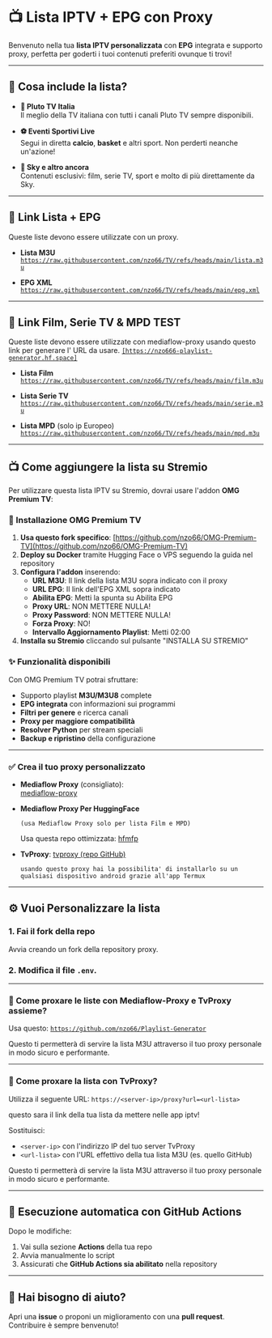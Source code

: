 # 📺 Lista IPTV + EPG con Proxy

Benvenuto nella tua **lista IPTV personalizzata** con **EPG** integrata e supporto proxy, perfetta per goderti i tuoi contenuti preferiti ovunque ti trovi!

---

## 🌟 Cosa include la lista?

- **🎥 Pluto TV Italia**  
  Il meglio della TV italiana con tutti i canali Pluto TV sempre disponibili.

- **⚽ Eventi Sportivi Live**  
  Segui in diretta **calcio**, **basket** e altri sport. Non perderti neanche un'azione!

- **📡 Sky e altro ancora**  
  Contenuti esclusivi: film, serie TV, sport e molto di più direttamente da Sky.

---

## 🔗 Link Lista + EPG

Queste liste devono essere utilizzate con un proxy.

- **Lista M3U**  
  [`https://raw.githubusercontent.com/nzo66/TV/refs/heads/main/lista.m3u`](https://raw.githubusercontent.com/nzo66/TV/refs/heads/main/lista.m3u)

- **EPG XML**  
  [`https://raw.githubusercontent.com/nzo66/TV/refs/heads/main/epg.xml`](https://raw.githubusercontent.com/nzo66/TV/refs/heads/main/epg.xml)

---

## 🔗 Link Film, Serie TV & MPD TEST

Queste liste devono essere utilizzate con mediaflow-proxy usando questo link per generare l' URL da usare.
[`[https://nzo666-playlist-generator.hf.space]`](https://nzo666-playlist-generator.hf.space)

- **Lista Film**  
  [`https://raw.githubusercontent.com/nzo66/TV/refs/heads/main/film.m3u`](https://raw.githubusercontent.com/nzo66/TV/refs/heads/main/film.m3u)

- **Lista Serie TV**  
  [`https://raw.githubusercontent.com/nzo66/TV/refs/heads/main/serie.m3u`](https://raw.githubusercontent.com/nzo66/TV/refs/heads/main/serie.m3u)

- **Lista MPD** (solo ip Europeo)
  [`https://raw.githubusercontent.com/nzo66/TV/refs/heads/main/mpd.m3u`](https://raw.githubusercontent.com/nzo66/TV/refs/heads/main/mpd.m3u)

---

## 📺 Come aggiungere la lista su Stremio

Per utilizzare questa lista IPTV su Stremio, dovrai usare l'addon **OMG Premium TV**:

### 🚀 Installazione OMG Premium TV

1. **Usa questo fork specifico**: [https://github.com/nzo66/OMG-Premium-TV](https://github.com/nzo66/OMG-Premium-TV)  
2. **Deploy su Docker** tramite Hugging Face o VPS seguendo la guida nel repository  
3. **Configura l'addon** inserendo:
   - **URL M3U**: Il link della lista M3U sopra indicato con il proxy 
   - **URL EPG**: Il link dell'EPG XML sopra indicato  
   - **Abilita EPG**: Metti la spunta su Abilita EPG
   - **Proxy URL**: NON METTERE NULLA!
   - **Proxy Password**: NON METTERE NULLA!
   - **Forza Proxy**: NO!
   - **Intervallo Aggiornamento Playlist**: Metti 02:00
4. **Installa su Stremio** cliccando sul pulsante "INSTALLA SU STREMIO"

### ✨ Funzionalità disponibili

Con OMG Premium TV potrai sfruttare:
- Supporto playlist **M3U/M3U8** complete  
- **EPG integrata** con informazioni sui programmi  
- **Filtri per genere** e ricerca canali  
- **Proxy per maggiore compatibilità**  
- **Resolver Python** per stream speciali  
- **Backup e ripristino** della configurazione  

---

### ✅ Crea il tuo proxy personalizzato

- **Mediaflow Proxy** (consigliato):  
  [mediaflow-proxy](https://github.com/nzo66/mediaflow-proxy)
  
- **Mediaflow Proxy Per HuggingFace**
  
  `(usa Mediaflow Proxy solo per lista Film e MPD)`

  Usa questa repo ottimizzata: [hfmfp](https://github.com/nzo66/hfmfp)

- **TvProxy**:
  [tvproxy (repo GitHub)](https://github.com/nzo66/tvproxy)

  `usando questo proxy hai la possibilita' di installarlo su un qualsiasi dispositivo android grazie all'app Termux`

---

## ⚙️ Vuoi Personalizzare la lista

### 1. Fai il fork della repo

Avvia creando un fork della repository proxy.

### 2. Modifica il file `.env`.

---

### 🔁 Come proxare le liste con Mediaflow-Proxy e TvProxy assieme?

Usa questo: [`https://github.com/nzo66/Playlist-Generator`](https://github.com/nzo66/Playlist-Generator)

Questo ti permetterà di servire la lista M3U attraverso il tuo proxy personale in modo sicuro e performante.

---

### 🔁 Come proxare la lista con TvProxy?

Utilizza il seguente URL: `https://<server-ip>/proxy?url=<url-lista>`

questo sara il link della tua lista da mettere nelle app iptv!

Sostituisci:

- `<server-ip>` con l'indirizzo IP del tuo server TvProxy
- `<url-lista>` con l'URL effettivo della tua lista M3U (es. quello GitHub)

Questo ti permetterà di servire la lista M3U attraverso il tuo proxy personale in modo sicuro e performante.

---

## 🚀 Esecuzione automatica con GitHub Actions

Dopo le modifiche:

1. Vai sulla sezione **Actions** della tua repo  
2. Avvia manualmente lo script  
3. Assicurati che **GitHub Actions sia abilitato** nella repository  

---

## 🤝 Hai bisogno di aiuto?

Apri una **issue** o proponi un miglioramento con una **pull request**.  
Contribuire è sempre benvenuto!
